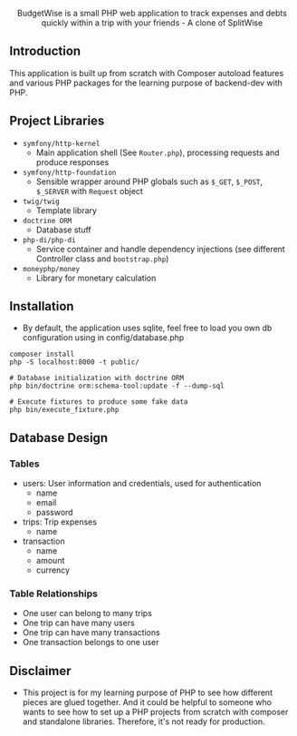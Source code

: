 <p align="center">
  BudgetWise is a small PHP web application to track expenses and debts
  quickly within a trip with your friends - A clone of SplitWise
</p>

## Introduction

This application is built up from scratch with Composer autoload features and various PHP packages
for the learning purpose of backend-dev with PHP.

## Project Libraries
- `symfony/http-kernel`
  - Main application shell (See `Router.php`), processing requests and produce responses
- `symfony/http-foundation`
  - Sensible wrapper around PHP globals such as `$_GET`, `$_POST`, `$_SERVER` with `Request` object
- `twig/twig`
  - Template library
- `doctrine ORM`
  - Database stuff
- `php-di/php-di`
  - Service container and handle dependency injections (see different Controller class and `bootstrap.php`)
- `moneyphp/money`
  - Library for monetary calculation

## Installation

- By default, the application uses sqlite, feel free to load you own db configuration using in
config/database.php

```
composer install
php -S localhost:8000 -t public/

# Database initialization with doctrine ORM
php bin/doctrine orm:schema-tool:update -f --dump-sql

# Execute fixtures to produce some fake data
php bin/execute_fixture.php
```

## Database Design

### Tables
- users: User information and credentials, used for authentication
  - name
  - email
  - password
- trips: Trip expenses
  - name
- transaction
  - name
  - amount
  - currency

### Table Relationships
- One user can belong to many trips
- One trip can have many users
- One trip can have many transactions
- One transaction belongs to one user

## Disclaimer
- This project is for my learning purpose of PHP to see how different pieces are glued together. 
And it could be helpful to someone who wants to see how to set up a PHP projects 
from scratch with composer and standalone libraries. Therefore, it's not ready for production.
